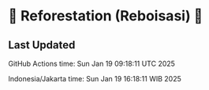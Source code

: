 
# 🌳 Reforestation (Reboisasi) 🌲

## Last Updated

GitHub Actions time: Sun Jan 19 09:18:11 UTC 2025

Indonesia/Jakarta time: Sun Jan 19 16:18:11 WIB 2025
